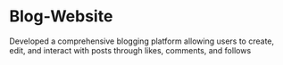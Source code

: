 # Blog-Website
Developed a comprehensive blogging platform allowing users to create, edit, and interact with posts through likes, comments, and follows
